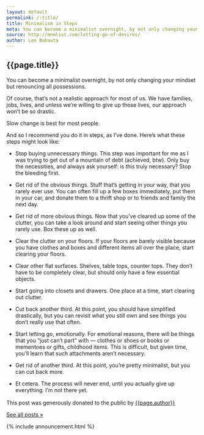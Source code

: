 ```yaml
---
layout: default
permalink: /:title/
title: Minimalism in Steps
meta: You can become a minimalist overnight, by not only changing your mindset but renouncing all possessions.
source: http://mnmlist.com/letting-go-of-desires/
author: Leo Babauta
---
```


<h2>{{page.title}}</h2>

<p class="intro">You can become a minimalist overnight, by not only changing your mindset but renouncing all possessions.</p>

Of course, that’s not a realistic approach for most of us. We have families, jobs, lives, and unless we’re willing to give up those lives, our approach won’t be so drastic.

Slow change is best for most people.

And so I recommend you do it in steps, as I’ve done. Here’s what these steps might look like:

* <span class="bolder">Stop buying unnecessary things.</span> This step was important for me as I was trying to get out of a mountain of debt (achieved, btw). Only buy the necessities, and always ask yourself: is this truly necessary? Stop the bleeding first.

* <span class="bolder">Get rid of the obvious things.</span> Stuff that’s getting in your way, that you rarely ever use. You can often fill up a few boxes immediately, put them in your car, and donate them to a thrift shop or to friends and family the next day.

* <span class="bolder">Get rid of more obvious things.</span> Now that you’ve cleared up some of the clutter, you can take a look around and start seeing other things you rarely use. Box these up as well.

* <span class="bolder">Clear the clutter on your floors.</span> If your floors are barely visible because you have clothes and boxes and different items all over the place, start clearing your floors.

*  <span class="bolder">Clear other flat surfaces.</span> Shelves, table tops, counter tops. They don’t have to be completely clear, but should only have a few essential objects.

* <span class="bolder">Start going into closets and drawers.</span> One place at a time, start clearing out clutter.

* <span class="bolder">Cut back another third.</span> At this point, you should have simplified drastically, but you can revisit what you still own and see things you don’t really use that often.

* <span class="bolder">Start letting go, emotionally.</span> For emotional reasons, there will be things that you “just can’t part” with — clothes or shoes or books or mementoes or gifts, childhood items. This is difficult, but given time, you’ll learn that such attachments aren’t necessary.

* <span class="bolder">Get rid of another third.</span> At this point, you’re pretty minimalist, but you can cut back more.

* <span class="bolder">Et cetera. </span> The process will never end, until you actually give up everything. I’m not there yet.



<div class="attribution">
  <p>This post was generously donated to the public by <a href="{{page.source}}" target="_blank">{{page.author}}</a><img src="{{site.baseurl}}/assets/img/external-icon.png" width="16px"/></p>
</div> <!-- .attribution -->


<a class="all-posts" href="{{site.baseurl}}/archive">See all posts &raquo;</a>

{% include announcement.html %} 